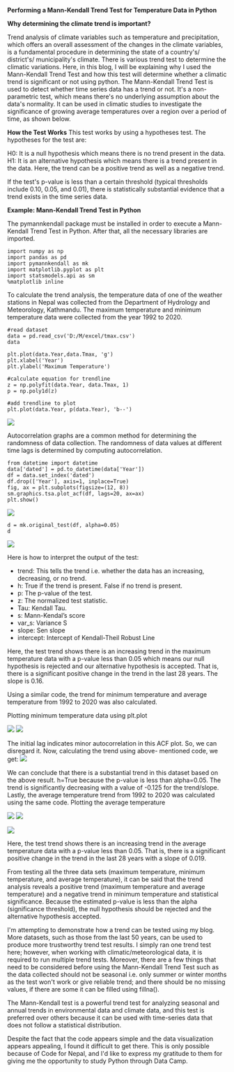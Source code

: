 **Performing a Mann-Kendall Trend Test for Temperature Data in Python**

**Why determining the climate trend is important?**

Trend analysis of climate variables such as temperature and precipitation, which offers an overall assessment of the changes in the climate variables, is a fundamental procedure in determining the state of a country's/ district's/ municipality's climate. There is various trend test to determine the climatic variations. Here, in this blog, I will be explaining why I used the Mann-Kendall Trend Test and how this test will determine whether a climatic trend is significant or not using python. The Mann-Kendall Trend Test is used to detect whether time series data has a trend or not. It's a non-parametric test, which means there's no underlying assumption about the data's normality. It can be used in climatic studies to investigate the significance of growing average temperatures over a region over a period of time, as shown below.

**How the Test Works**
This test works by using a hypotheses test. The hypotheses for the test are: 

H0: It is a null hypothesis which means there is no trend present in the data.
H1: It is an alternative hypothesis which means there is a trend present in the data. Here, the trend can be a positive trend as well as a negative trend. 

If the test's p-value is less than a certain threshold (typical thresholds include 0.10, 0.05, and 0.01), there is statistically substantial evidence that a trend exists in the time series data.

**Example: Mann-Kendall Trend Test in Python**

The pymannkendall package must be installed in order to execute a Mann-Kendall Trend Test in Python. After that, all the necessary libraries are imported. 

```
import numpy as np
import pandas as pd
import pymannkendall as mk
import matplotlib.pyplot as plt
import statsmodels.api as sm
%matplotlib inline
```
To calculate the trend analysis, the temperature data of one of the weather stations in Nepal was collected from the Department of Hydrology and Meteorology, Kathmandu. The maximum temperature and minimum temperature data were collected from the year 1992 to 2020.
```
#read dataset
data = pd.read_csv('D:/M/excel/tmax.csv')
data
```
```
plt.plot(data.Year,data.Tmax, 'g')
plt.xlabel('Year')
plt.ylabel('Maximum Temperature')

#calculate equation for trendline
z = np.polyfit(data.Year, data.Tmax, 1)
p = np.poly1d(z)

#add trendline to plot
plt.plot(data.Year, p(data.Year), 'b--')
```
![](tmax.png)

Autocorrelation graphs are a common method for determining the randomness of data collection. The randomness of data values at different time lags is determined by computing autocorrelation. 
```
from datetime import datetime
data['dated'] = pd.to_datetime(data['Year'])
df = data.set_index('dated')
df.drop(['Year'], axis=1, inplace=True)
fig, ax = plt.subplots(figsize=(12, 8))
sm.graphics.tsa.plot_acf(df, lags=20, ax=ax)
plt.show()
```
![](auto_tmax.png)

```
d = mk.original_test(df, alpha=0.05)
d
```
![](senslope_tmax.jpg)

Here is how to interpret the output of the test:
* trend: This tells the trend i.e. whether the data has an increasing, decreasing, or no trend.
* h: True if the trend is present. False if no trend is present.
* p: The p-value of the test.
* z: The normalized test statistic.
* Tau: Kendall Tau.
* s: Mann-Kendal’s score
* var_s: Variance S
* slope: Sen slope
* intercept: Intercept of Kendall-Theil Robust Line


Here, the test trend shows there is an increasing trend in the maximum temperature data with a p-value less than 0.05 which means our null hypothesis is rejected and our alternative hypothesis is accepted. That is, there is a significant positive change in the trend in the last 28 years. The slope is 0.16. 

Using a similar code, the trend for minimum temperature and average temperature from 1992 to 2020 was also calculated. 

Plotting minimum temperature data using plt.plot

![](tmin.png)
![](auto_tmin.png)

The initial lag indicates minor autocorrelation in this ACF plot. So, we can disregard it. Now, calculating the trend using above- mentioned code, we get:
![](senslope_tmin.jpg)

We can conclude that there is a substantial trend in this dataset based on the above result. h=True because the p-value is less than alpha=0.05. The trend is significantly decreasing with a value of -0.125 for the trend/slope. Lastly, the average temperature trend from 1992 to 2020 was calculated using the same code. Plotting the average temperature


![](tavg.png)
![](auto_tavg.png)

![](senslope_tavg.jpg)

Here, the test trend shows there is an increasing trend in the average temperature data with a p-value less than 0.05. That is, there is a significant positive change in the trend in the last 28 years with a slope of 0.019. 

From testing all the three data sets (maximum temperature, minimum temperature, and average temperature), it can be said that the trend analysis reveals a positive trend (maximum temperature and average temperature) and a negative trend in minimum temperature and statistical significance. Because the estimated p-value is less than the alpha (significance threshold), the null hypothesis should be rejected and the alternative hypothesis accepted. 

I'm attempting to demonstrate how a trend can be tested using my blog. More datasets, such as those from the last 50 years, can be used to produce more trustworthy trend test results. I simply ran one trend test here; however, when working with climatic/meteorological data, it is required to run multiple trend tests. Moreover, there are a few things that need to be considered before using the Mann-Kendall Trend Test such as the data collected should not be seasonal i.e. only summer or winter months as the test won't work or give reliable trend; and there should be no missing values, if there are some it can be filled using fillna().

The Mann-Kendall test is a powerful trend test for analyzing seasonal and annual trends in environmental data and climate data, and this test is preferred over others because it can be used with time-series data that does not follow a statistical distribution.

Despite the fact that the code appears simple and the data visualization appears appealing, I found it difficult to get there. This is only possible because of Code for Nepal, and I'd like to express my gratitude to them for giving me the opportunity to study Python through Data Camp.


